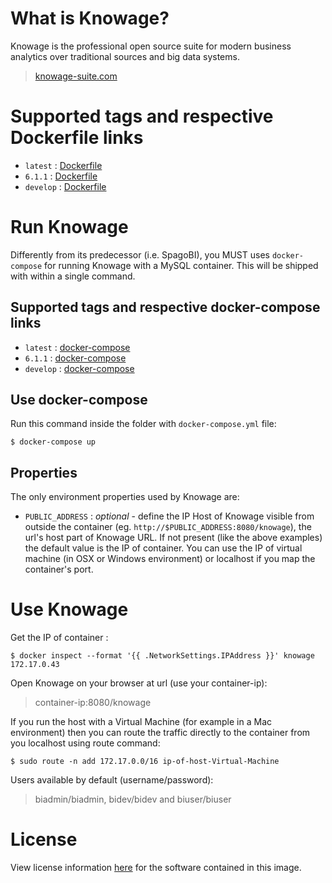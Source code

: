 # What is Knowage?

Knowage is the professional open source suite for modern business analytics over traditional sources and big data systems.

> [knowage-suite.com](https://www.knowage-suite.com)
 
# Supported tags and respective Dockerfile links

* ```latest``` : [Dockerfile](https://raw.githubusercontent.com/KnowageLabs/Knowage-Server-Docker/master/6.1.1/Dockerfile)
* ```6.1.1``` : [Dockerfile](https://raw.githubusercontent.com/KnowageLabs/Knowage-Server-Docker/master/6.1.1/Dockerfile)
* ```develop``` : [Dockerfile](https://raw.githubusercontent.com/KnowageLabs/Knowage-Server-Docker/master/Dockerfile)

# Run Knowage

Differently from its predecessor (i.e. SpagoBI), you MUST uses ```docker-compose``` for running Knowage with a MySQL container. This will be shipped with within a single command.

## Supported tags and respective docker-compose links

* ```latest``` : [docker-compose](https://raw.githubusercontent.com/KnowageLabs/Knowage-Server-Docker/master/6.1.1/docker-compose.yml)
* ```6.1.1``` : [docker-compose](https://raw.githubusercontent.com/KnowageLabs/Knowage-Server-Docker/master/6.1.1/docker-compose.yml)
* ```develop``` : [docker-compose](https://raw.githubusercontent.com/KnowageLabs/Knowage-Server-Docker/master/docker-compose.yml)

## Use docker-compose

Run this command inside the folder with ```docker-compose.yml``` file:

```console
$ docker-compose up
```

## Properties

The only environment properties used by Knowage are:

* ```PUBLIC_ADDRESS``` : *optional* - define the IP Host of Knowage visible from outside the container (eg. ```http://$PUBLIC_ADDRESS:8080/knowage```),  the url's host part of Knowage URL. If not present (like the above examples) the default value is the IP of container. You can use the IP of virtual machine (in OSX or Windows environment) or localhost if you map the container's port.

# Use Knowage

Get the IP of container :

```console
$ docker inspect --format '{{ .NetworkSettings.IPAddress }}' knowage
172.17.0.43
```

Open Knowage on your browser at url (use your container-ip): 

> container-ip:8080/knowage

If you run the host with a Virtual Machine (for example in a Mac environment) then you can route the traffic directly to the container from you localhost using route command:

```console
$ sudo route -n add 172.17.0.0/16 ip-of-host-Virtual-Machine
```

Users available by default (username/password):

> biadmin/biadmin, bidev/bidev and biuser/biuser 

# License

View license information [here](https://github.com/KnowageLabs/Knowage-Server/) for the software contained in this image.
